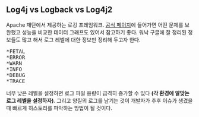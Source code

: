 <h2>Log4j vs Logback vs Log4j2</h2>

Apache 재단에서 제공하는 로깅 프레임워크. [공식 페이지](https://logging.apache.org/log4j/2.x/)에 들어가면 어떤 문제를 보완했고 성능을 비교한 데이터 그래프도 있어서 참고하기 좋다. 워낙 구글에 잘 정리된 정보들도 많고 해서 로그 레벨에 대한 정보만 정리해 두고자 한다.   

<pre>
*FETAL
*ERROR
*WARN
*INFO
*DEBUG
*TRACE
</pre>

너무 낮은 레벨을 설정하면 로그 파일 용량이 급격히 증가할 수 있다 **(각 환경에 알맞는 로그 레벨을 설정하자)**. 그리고 양질의 로그를 남기는 것이 개발자가 추후 이슈가 생겼을 때 빠르게 히스토리를 파악하는 방법이 될 것이다.